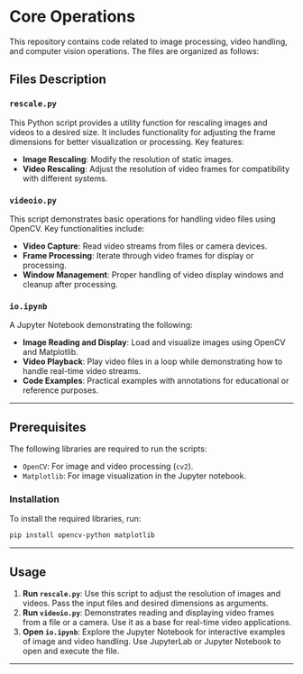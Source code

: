 # Core Operations

This repository contains code related to image processing, video handling, and computer vision operations. The files are organized as follows:

## Files Description

### `rescale.py`

This Python script provides a utility function for rescaling images and videos to a desired size. It includes functionality for adjusting the frame dimensions for better visualization or processing. Key features:

- **Image Rescaling**: Modify the resolution of static images.
- **Video Rescaling**: Adjust the resolution of video frames for compatibility with different systems.

### `videoio.py`

This script demonstrates basic operations for handling video files using OpenCV. Key functionalities include:

- **Video Capture**: Read video streams from files or camera devices.
- **Frame Processing**: Iterate through video frames for display or processing.
- **Window Management**: Proper handling of video display windows and cleanup after processing.

### `io.ipynb`

A Jupyter Notebook demonstrating the following:

- **Image Reading and Display**: Load and visualize images using OpenCV and Matplotlib.
- **Video Playback**: Play video files in a loop while demonstrating how to handle real-time video streams.
- **Code Examples**: Practical examples with annotations for educational or reference purposes.

---

## Prerequisites

The following libraries are required to run the scripts:

- `OpenCV`: For image and video processing (`cv2`).
- `Matplotlib`: For image visualization in the Jupyter notebook.

### Installation

To install the required libraries, run:

```bash
pip install opencv-python matplotlib
```

---

## Usage

1. **Run `rescale.py`**:
   Use this script to adjust the resolution of images and videos. Pass the input files and desired dimensions as arguments.
2. **Run `videoio.py`**:
   Demonstrates reading and displaying video frames from a file or a camera. Use it as a base for real-time video applications.
3. **Open `io.ipynb`**:
   Explore the Jupyter Notebook for interactive examples of image and video handling. Use JupyterLab or Jupyter Notebook to open and execute the file.

---
